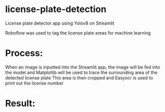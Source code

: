 # license-plate-detection
License plate detector app using Yolov8 on Streamlit

Roboflow was used to tag the license plate areas for machine learning

# Process:
When an image is inputted into the Streamlit app, the image will be fed into the model and Matplotlib will be used to trace the surrounding area of the detected license plate
This area is then cropped and Easyocr is used to print out the license number

# Result:
